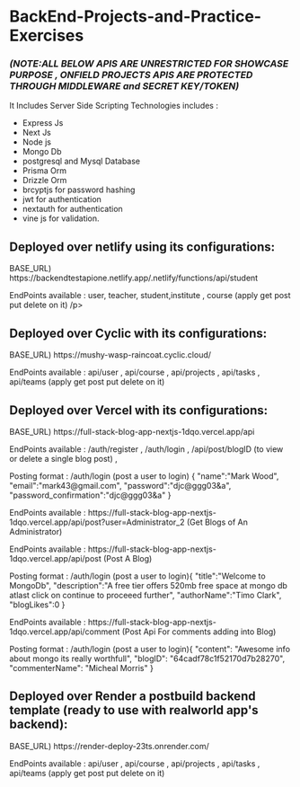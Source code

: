 # BackEnd-Projects-and-Practice-Exercises 
### <em>(NOTE:ALL BELOW APIS ARE UNRESTRICTED FOR SHOWCASE PURPOSE , ONFIELD PROJECTS APIS ARE PROTECTED THROUGH MIDDLEWARE and SECRET KEY/TOKEN)</em>
It Includes Server Side Scripting Technologies includes : 
- Express Js
- Next Js
- Node js
- Mongo Db
- postgresql and Mysql Database
- Prisma Orm
- Drizzle Orm
- brcyptjs for password hashing
- jwt for authentication
- nextauth for authentication
- vine js for validation.

<h2>Deployed over netlify using its configurations:</h2>
BASE_URL) https://backendtestapione.netlify.app/.netlify/functions/api/student
<p>EndPoints available : user, teacher, student,institute , course (apply get post put delete on it) /p>
  
<h2>Deployed over Cyclic with its configurations:</h2>
BASE_URL) https://mushy-wasp-raincoat.cyclic.cloud/

<p>EndPoints available : api/user , api/course , api/projects , api/tasks , api/teams (apply get post put delete on it) </p>

<h2>Deployed over Vercel with its configurations:</h2>
BASE_URL) https://full-stack-blog-app-nextjs-1dqo.vercel.app/api

<p>EndPoints available : /auth/register , /auth/login , /api/post/blogID (to view or delete a single blog post) , </p>

<p>Posting format :  /auth/login (post a user to login) {
  "name":"Mark Wood",
  "email":"mark43@gmail.com",
  "password":"djc@ggg03&a",
  "password_confirmation":"djc@ggg03&a"
} </p>

<p>EndPoints available : https://full-stack-blog-app-nextjs-1dqo.vercel.app/api/post?user=Administrator_2 (Get Blogs of An Administrator)</p>

<p>EndPoints available : https://full-stack-blog-app-nextjs-1dqo.vercel.app/api/post (Post A Blog)</p>


<p>Posting format :  /auth/login (post a user to login){
  "title":"Welcome to MongoDb",
  "description":"A free tier offers 520mb free space at mongo db atlast click on continue to proceeed further",
  "authorName":"Timo Clark",
  "blogLikes":0
} </p>

<p>EndPoints available : https://full-stack-blog-app-nextjs-1dqo.vercel.app/api/comment (Post Api For comments adding into Blog)</p>

<p>Posting format :  /auth/login (post a user to login){
    "content": "Awesome info about mongo its really worthfull",
    "blogID": "64cadf78c1f52170d7b28270",
    "commenterName": "Micheal Morris"
} </p>

<h2>Deployed over Render a postbuild backend template (ready to use with realworld app's backend):</h2>
BASE_URL) https://render-deploy-23ts.onrender.com/

<p>EndPoints available : api/user , api/course , api/projects , api/tasks , api/teams (apply get post put delete on it) </p>
